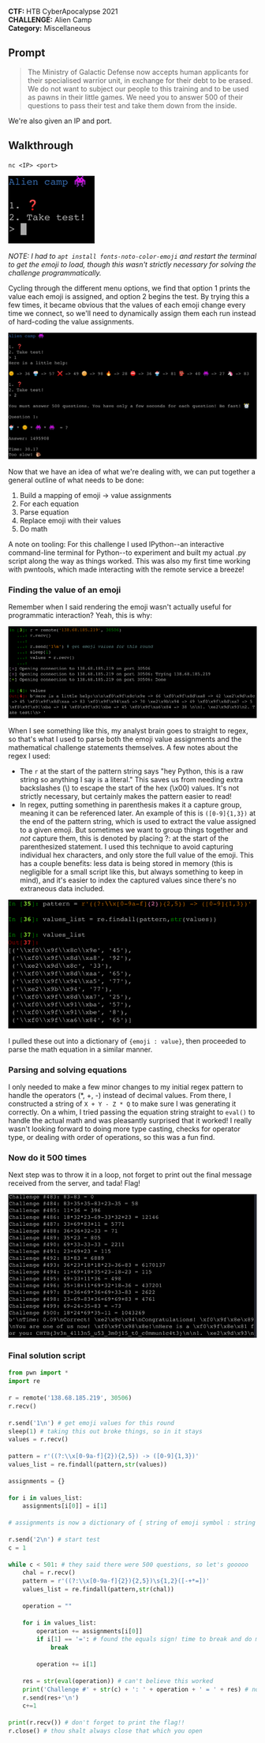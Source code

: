 **CTF:** HTB CyberApocalypse 2021 <br>
**CHALLENGE:** Alien Camp<br>
**Category:** Miscellaneous

## Prompt
>The Ministry of Galactic Defense now accepts human applicants for their specialised warrior unit, in exchange for their debt to be erased. We do not want to subject our people to this training and to be used as pawns in their little games. We need you to answer 500 of their questions to pass their test and take them down from the inside.

We're also given an IP and port.

## Walkthrough

`nc <IP> <port>`

![alien camp prompt](alien_camp_prompt.png)

*NOTE: I had to `apt install fonts-noto-color-emoji` and restart the terminal to get the emoji to load, though this wasn't strictly necessary for solving the challenge programmatically.*

Cycling through the different menu options, we find that option 1 prints the value each emoji is assigned, and option 2 begins the test. By trying this a few times, it became obvious that the values of each emoji change every time we connect, so we'll need to dynamically assign them each run instead of hard-coding the value assignments.

![alien camp menu](alien_camp.png)

Now that we have an idea of what we're dealing with, we can put together a general outline of what needs to be done:
1. Build a mapping of emoji -> value assignments
2. For each equation
  1. Parse equation
  2. Replace emoji with their values
  3. Do math

A note on tooling: For this challenge I used IPython--an interactive command-line terminal for Python--to experiment and built my actual .py script along the way as things worked. This was also my first time working with pwntools, which made interacting with the remote service a breeze!

### Finding the value of an emoji
Remember when I said rendering the emoji wasn't actually useful for programmatic interaction? Yeah, this is why:

![alien camp emoji values](alien_camp_values.png)

When I see something like this, my analyst brain goes to straight to regex, so that's what I used to parse both the emoji value assignments and the mathematical challenge statements themselves. A few notes about the regex I used:
- The `r` at the start of the pattern string says "hey Python, this is a raw string so anything I say is a literal." This saves us from needing extra backslashes (\\) to escape the start of the hex (\x00) values. It's not strictly necessary, but certainly makes the pattern easier to read!
- In regex, putting something in parenthesis makes it a capture group, meaning it can be referenced later. An example of this is `([0-9]{1,3})` at the end of the pattern string, which is used to extract the value assigned to a given emoji. But sometimes we want to group things together and *not* capture them, this is denoted by placing ?: at the start of the parenthesized statement. I used this technique to avoid capturing individual hex characters, and only store the full value of the emoji. This has a couple benefits: less data is being stored in memory (this is negligible for a small script like this, but always something to keep in mind), and it's easier to index the captured values since there's no extraneous data included.

![alien camp emoji values as list](alien_camp_values_list.png)

I pulled these out into a dictionary of ``{emoji : value}``, then proceeded to parse the math equation in a similar manner.

### Parsing and solving equations
I only needed to make a few minor changes to my initial regex pattern to handle the operators (\*, +, -) instead of decimal values. From there, I constructed a string of `X + Y - Z * Q` to make sure I was generating it correctly. On a whim, I tried passing the equation string straight to `eval()` to handle the actual math and was pleasantly surprised that it worked! I really wasn't looking forward to doing more type casting, checks for operator type, or dealing with order of operations, so this was a fun find.

### Now do it 500 times

Next step was to throw it in a loop, not forget to print out the final message received from the server, and tada! Flag!

![alien camp solved](alien_camp_solved.png)

### Final solution script
```python
from pwn import *
import re

r = remote('138.68.185.219', 30506)
r.recv()

r.send('1\n') # get emoji values for this round
sleep(1) # taking this out broke things, so in it stays
values = r.recv()

pattern = r'((?:\\x[0-9a-f]{2}){2,5}) -> ([0-9]{1,3})'
values_list = re.findall(pattern,str(values))

assignments = {}

for i in values_list:
    assignments[i[0]] = i[1]

# assignments is now a dictionary of { string of emoji symbol : string of emoji value }

r.send('2\n') # start test
c = 1

while c < 501: # they said there were 500 questions, so let's gooooo
    chal = r.recv()
    pattern = r'((?:\\x[0-9a-f]{2}){2,5})\s{1,2}([-+*=])'
    values_list = re.findall(pattern,str(chal))

    operation = ""

    for i in values_list:
        operation += assignments[i[0]]
        if i[1] == '=': # found the equals sign! time to break and do math
            break

        operation += i[1]

    res = str(eval(operation)) # can't believe this worked
    print('Challenge #' + str(c) + ': ' + operation + ' = ' + res) # not strictly necessary to print here, but it's satisfying to watch the progress
    r.send(res+'\n')
    c+=1

print(r.recv()) # don't forget to print the flag!!
r.close() # thou shalt always close that which you open
```
